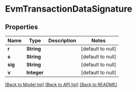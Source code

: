 # EvmTransactionDataSignature
## Properties

| Name | Type | Description | Notes |
|------------ | ------------- | ------------- | -------------|
| **r** | **String** |  | [default to null] |
| **s** | **String** |  | [default to null] |
| **sig** | **String** |  | [default to null] |
| **v** | **Integer** |  | [default to null] |

[[Back to Model list]](../README.md#documentation-for-models) [[Back to API list]](../README.md#documentation-for-api-endpoints) [[Back to README]](../README.md)

